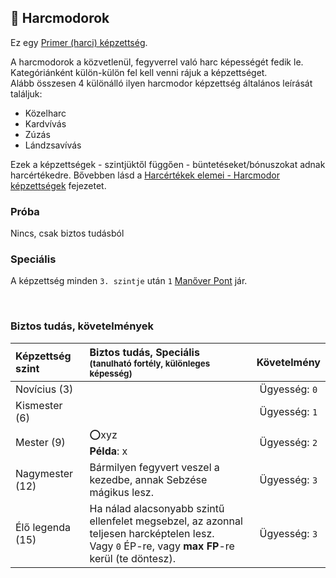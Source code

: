 ## 🔵 Harcmodorok

Ez egy [Primer (harci) képzettség](../015_primer_szekunder_ismeretek.md).

A harcmodorok a közvetlenül, fegyverrel való harc képességét fedik le. Kategóriánként külön-külön fel kell venni rájuk a képzettséget.\
Alább összesen 4 különálló ilyen harcmodor képzettség általános leírását találjuk:
- Közelharc
- Kardvívás
- Zúzás
- Lándzsavívás

Ezek a képzettségek - szintjüktől függően - büntetéseket/bónuszokat adnak harcértékedre. Bővebben lásd a [Harcértékek elemei - Harcmodor képzettségek](../062_02_harcmodor_kepzettsegek_es_bonuszaik.md) fejezetet.

### Próba

Nincs, csak biztos tudásból

### Speciális

A képzettség minden `3. szintje` után `1` [Manőver Pont](../017_03_manover_pontok.md) jár.

<br />

### Biztos tudás, követelmények

| Képzettség szint | Biztos tudás, Speciális <br /><sub>(tanulható fortély, különleges  képesség)</sub>                                                                   |  Követelmény  |
| :--------------- | :--------------------------------------------------------------------------------------------------------------------------------------------------- | :-----------: |
| Novícius (3)     |                                                                                                                                                      | Ügyesség: `0` |
| Kismester (6)    |                                                                                                                                                      | Ügyesség: `1` |
| Mester (9)       | ⭕xyz <br /> **Példa**: x                                                                                                                             | Ügyesség: `2` |
| Nagymester (12)  | Bármilyen fegyvert veszel a kezedbe, annak Sebzése mágikus lesz.                                                                                     | Ügyesség: `3` |
| Élő legenda (15) | Ha nálad alacsonyabb szintű ellenfelet megsebzel, az azonnal teljesen harcképtelen lesz.<br />Vagy `0` ÉP-re, vagy **max FP**-re kerül (te döntesz). | Ügyesség: `3` |

